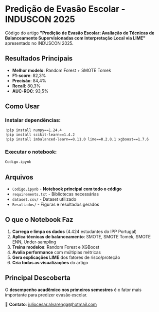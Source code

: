 # Predição de Evasão Escolar - INDUSCON 2025

Código do artigo **"Predição de Evasão Escolar: Avaliação de Técnicas de Balanceamento Supervisionadas com Interpretação Local via LIME"** apresentado no INDUSCON 2025.

##  Resultados Principais

- **Melhor modelo**: Random Forest + SMOTE Tomek  
- **F1-score**: 82,3%
- **Precisão**: 84,4%
- **Recall**: 80,3%
- **AUC-ROC**: 93,5%

##  Como Usar

### Instalar dependências:
```bash
!pip install numpy==1.24.4
!pip install scikit-learn==1.4.2
!pip install imbalanced-learn==0.11.0 lime==0.2.0.1 xgboost==1.7.6
```

### Executar o notebook:
```bash
Codigo.ipynb
```

##  Arquivos

- `Codigo.ipynb` - **Notebook principal com todo o código**
- `requirements.txt` - Bibliotecas necessárias
- `dataset.csv/` - Dataset utilizado
- `Resultados/` - Figuras e resultados gerados

##  O que o Notebook Faz

1. **Carrega e limpa os dados** (4.424 estudantes do IPP Portugal)
2. **Aplica técnicas de balanceamento**: SMOTE, SMOTE Tomek, SMOTE ENN, Under-sampling
3. **Treina modelos**: Random Forest e XGBoost
4. **Avalia performance** com múltiplas métricas
5. **Gera explicações LIME** dos fatores de risco/proteção
6. **Cria todas as visualizações** do artigo

##  Principal Descoberta

O **desempenho acadêmico nos primeiros semestres** é o fator mais importante para predizer evasão escolar.




📧 **Contato**: juliocesar.alvarenga@hotmail.com
